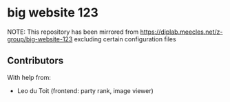 # big website 123

NOTE: This repository has been mirrored from https://diplab.meecles.net/z-group/big-website-123 excluding certain configuration files

## Contributors
With help from:
- Leo du Toit (frontend: party rank, image viewer)
